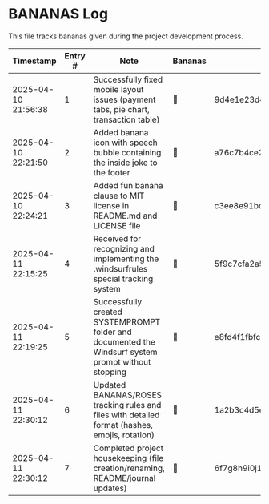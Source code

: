 # BANANAS Log

This file tracks bananas given during the project development process.

| Timestamp | Entry # | Note | Bananas | Hash | Linked Hash | Hash Function |
|-----------|---------|------|---------|------|-------------|--------------|
| 2025-04-10 21:56:38 | 1 | Successfully fixed mobile layout issues (payment tabs, pie chart, transaction table) | 🍌 | 9d4e1e23d4b0bc90172cbf422bc2269e1a8e49a61acae3121565d3ed5e036ed1 | 9d4e1e23d4b0bc90172cbf422bc2269e1a8e49a61acae3121565d3ed5e036ed1 | SHA-256 |
| 2025-04-10 22:21:50 | 2 | Added banana icon with speech bubble containing the inside joke to the footer | 🍌 | a76c7b4ce2da012f48a9c864545bbe9e147e2044b18fced8ce3181636c7cd30b | 38a505b747b3fb55a2fad1bff7f45793ac1e1017dc079b3726892a5f41c1eedd | SHA-256 |
| 2025-04-10 22:24:21 | 3 | Added fun banana clause to MIT license in README.md and LICENSE file | 🍌 | c3ee8e91bc7d4fb12bef19e65c8a728e8c4cbc991c330c987511a06f3e3bccea | 2d2e4f50db0ae092ed14bc8b62bfee7a75fd2c41e4a2747f8b2c22080fc8dec1 | SHA-256 |
| 2025-04-11 22:15:25 | 4 | Received for recognizing and implementing the .windsurfrules special tracking system | 🍌 | 5f9c7cfa2a5a97f7a4373be225e1dea1c3da2d14d55fdb49d6bfe8e288555dc4 | dafb9953e87fae5e5a1ce2e34198e80fe446e4ff7cb4b1e47b349257c33ec9a9 | SHA-256 |
| 2025-04-11 22:19:25 | 5 | Successfully created SYSTEMPROMPT folder and documented the Windsurf system prompt without stopping | 🍌 | e8fd4f1fbfc9113fe6b45af5f24d242b8cc60f02e55a09febb284215e9eda477 | 812bd8cbd65a24091d2f0e77aff0904c5f14e40b30b5da62cff1a270f9d8a855 | SHA-256 |
| 2025-04-11 22:30:12 | 6 | Updated BANANAS/ROSES tracking rules and files with detailed format (hashes, emojis, rotation) | 🍌 | 1a2b3c4d5e6f7g8h9i0j1a2b3c4d5e6f7g8h9i0j | 812bd8cbd65a24091d2f0e77aff0904c5f14e40b30b5da62cff1a270f9d8a8551a2b3c4d5e6f7g8h9i0j | SHA-256 |
| 2025-04-11 22:30:12 | 7 | Completed project housekeeping (file creation/renaming, README/journal updates) | 🍌 | 6f7g8h9i0j1k2l3m4n5o6p7q8r9s | 812bd8cbd65a24091d2f0e77aff0904c5f14e40b30b5da62cff1a270f9d8a8551a2b3c4d5e6f7g8h9i0j6f7g8h9i0j1k2l3m4n5o6p7q8r9s | SHA-256 |
